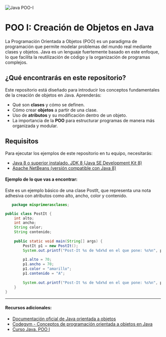 ![Java POO-I](https://cdn.openwebinars.net/media/featured_images/poo-java-interfaces.webp)
# POO I: Creación de Objetos en Java

La Programación Orientada a Objetos (POO) es un paradigma de programación que permite modelar problemas del mundo real mediante clases y objetos. Java es un lenguaje fuertemente basado en este enfoque, lo que facilita la reutilización de código y la organización de programas complejos.

## ¿Qué encontrarás en este repositorio?

Este repositorio está diseñado para introducir los conceptos fundamentales de la creación de objetos en Java. Aprenderás:

- Qué son **clases** y cómo se definen.
- Cómo crear **objetos** a partir de una clase.
- Uso de **atributos** y su modificación dentro de un objeto.
- La importancia de la **POO** para estructurar programas de manera más organizada y modular.

## Requisitos

Para ejecutar los ejemplos de este repositorio en tu equipo, necesitarás:
- [Java 8 o superior instalado. JDK 8 (Java SE Development Kit 8)](https://www.oracle.com/java/technologies/javase/javase8-archive-downloads.html)
- [Apache NetBeans (versión compatible con Java 8)](https://netbeans.apache.org/front/main/download/index.html)

#### Ejemplo de lo que vas a encontrar:
Este es un ejemplo básico de una clase PostIt, que representa una nota adhesiva con atributos como alto, ancho, color y contenido.

```java
   package misprimerasclases;

public class PostIt {
    int alto;
    int ancho;
    String color;
    String contenido;
    
    public static void main(String[] args) {
        PostIt p1 = new PostIt();
        System.out.printf("Post-It %s de %dx%d en el que pone: %s%n", p1.color, p1.alto, p1.ancho, p1.contenido);
                
        p1.alto = 70;
        p1.ancho = 70;
        p1.color = "amarillo";
        p1.contenido = "A";
        
        System.out.printf("Post-It %s de %dx%d en el que pone: %s%n", p1.color, p1.alto, p1.ancho, p1.contenido);
    }
}
```

***
#### Recursos adicionales:
- [Documentación oficial de Java orientada a objetos](https://docs.oracle.com/javase/tutorial/java/concepts/)
- [Codegym - Conceptos de programación orientada a objetos en Java](https://codegym.cc/es/groups/posts/es.76.conceptos-de-programacion-orientada-a-objetos-en-java)
- [Curso Java. POO I](https://www.youtube.com/watch?v=XmUz5WJmJVU&t=488s&ab_channel=pildorasinformaticas)
